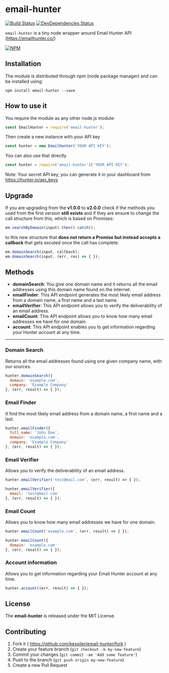 # email-hunter
[![Build Status](http://img.shields.io/travis/kessiler/email-hunter.svg?style=flat)](https://travis-ci.org/kessiler/email-hunter)
[![DevDependencies Status](http://img.shields.io/david/dev/kessiler/email-hunter.svg?style=flat)](https://david-dm.org/kessiler/email-hunter#info=devDependencies)

`email-hunter` is a tiny node wrapper around Email Hunter API (https://emailhunter.co/)

[![NPM](https://nodei.co/npm/email-hunter.png)](https://npmjs.org/package/email-hunter)


## Installation

The module is distributed through npm (node package manager) and can be
installed using:

```
npm install email-hunter --save
```

## How to use it

You require the module as any other node.js module:
```js
const EmailHunter = require('email-hunter');
```
Then create a new instance with your API key
```js
const hunter = new EmailHunter('YOUR API KEY');
```
You can also use that directly
```js
const hunter = require('email-hunter')('YOUR API KEY');
```

Note: Your secret API key, you can generate it in your dashboard from https://hunter.io/api_keys

## Upgrade
If you are upgrading from the __v1.0.0__ to __v2.0.0__ check if the methods you used from the first version __still exists__ and if they are ensure to change the call structure from this, which is based on Promises:
```js
em.searchByDomain(input).then().catch();
```
to this new structure that __does not return a Promise but instead accepts a callback__ that gets excuted once the call has complete:
```js
em.domainSearch(input, callback);
em.domainSearch(input, (err, res) => { });
```

## Methods
* __domainSearch__: You give one domain name and it returns all the email addresses using this domain name found on the internet.
* __emailFinder__: This API endpoint generates the most likely email address from a domain name, a first name and a last name.
* __emailVerifier__: This API endpoint allows you to verify the deliverability of an email address.
* __emailCount__: This API endpoint allows you to know how many email addresses we have for one domain.
* __account__: This API endpoint enables you to get information regarding your Hunter account at any time.

---

### Domain Search
Returns all the email addresses found using one given company name, with our sources.
```js
hunter.domainSearch({
  domain: 'example.com',
  company: 'Example Company'
}, (err, result) => { });
```

### Email Finder
It find the most likely email address from a domain name, a first name and a last.
```js
hunter.emailFinder({
  full_name: 'John Doe',
  domain: 'example.com',
  company: 'Example Company'
}, (err, result) => { });
```

### Email Verifier
Allows you to verify the deliverability of an email address.
```js
hunter.emailVerifier('test@mail.com', (err, result) => { });

hunter.emailVerifier({
  email: 'test@mail.com'
}, (err, result) => { });
```

### Email Count
Allows you to know how many email addresses we have for one domain.
```js
hunter.emailCount('example.com', (err, result) => { });

hunter.emailCount({
  domain: 'example.com'
}, (err, result) => { });
```

### Account information
Allows you to get information regarding your Email Hunter account at any time.
```js
hunter.account((err, result) => { });
```

## License
The __email-hunter__ is released under the MIT License.

## Contributing

1. Fork it ( https://github.com/kessiler/email-hunter/fork )
2. Create your feature branch (`git checkout -b my-new-feature`)
3. Commit your changes (`git commit -am 'Add some feature'`)
4. Push to the branch (`git push origin my-new-feature`)
5. Create a new Pull Request
